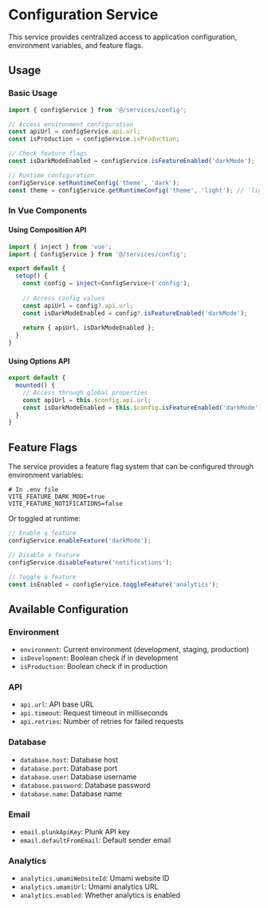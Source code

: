 # Configuration Service

This service provides centralized access to application configuration, environment variables, and feature flags.

## Usage

### Basic Usage

```typescript
import { configService } from '@/services/config';

// Access environment configuration
const apiUrl = configService.api.url;
const isProduction = configService.isProduction;

// Check feature flags
const isDarkModeEnabled = configService.isFeatureEnabled('darkMode');

// Runtime configuration
configService.setRuntimeConfig('theme', 'dark');
const theme = configService.getRuntimeConfig('theme', 'light'); // 'light' is default if not set
```

### In Vue Components

#### Using Composition API

```typescript
import { inject } from 'vue';
import { ConfigService } from '@/services/config';

export default {
  setup() {
    const config = inject<ConfigService>('config');
    
    // Access config values
    const apiUrl = config?.api.url;
    const isDarkModeEnabled = config?.isFeatureEnabled('darkMode');
    
    return { apiUrl, isDarkModeEnabled };
  }
}
```

#### Using Options API

```typescript
export default {
  mounted() {
    // Access through global properties
    const apiUrl = this.$config.api.url;
    const isDarkModeEnabled = this.$config.isFeatureEnabled('darkMode');
  }
}
```

## Feature Flags

The service provides a feature flag system that can be configured through environment variables:

```
# In .env file
VITE_FEATURE_DARK_MODE=true
VITE_FEATURE_NOTIFICATIONS=false
```

Or toggled at runtime:

```typescript
// Enable a feature
configService.enableFeature('darkMode');

// Disable a feature
configService.disableFeature('notifications');

// Toggle a feature
const isEnabled = configService.toggleFeature('analytics');
```

## Available Configuration

### Environment

- `environment`: Current environment (development, staging, production)
- `isDevelopment`: Boolean check if in development
- `isProduction`: Boolean check if in production

### API

- `api.url`: API base URL
- `api.timeout`: Request timeout in milliseconds
- `api.retries`: Number of retries for failed requests

### Database

- `database.host`: Database host
- `database.port`: Database port
- `database.user`: Database username
- `database.password`: Database password
- `database.name`: Database name

### Email

- `email.plunkApiKey`: Plunk API key
- `email.defaultFromEmail`: Default sender email

### Analytics

- `analytics.umamiWebsiteId`: Umami website ID
- `analytics.umamiUrl`: Umami analytics URL
- `analytics.enabled`: Whether analytics is enabled 